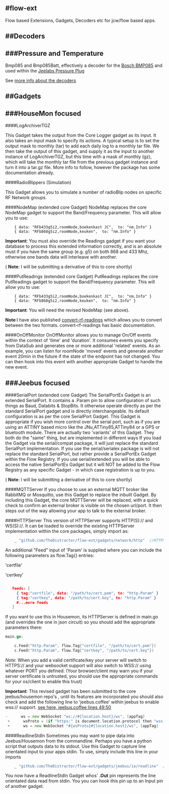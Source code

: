 #flow-ext
---------

Flow based Extensions, Gadgets, Decoders etc for jcw/flow based apps.


##Decoders
----------

###Pressure and Temperature
------------------------

Bmp085 and Bmp085Batt, effectively a decoder for the [Bosch BMP085](http://www.digikey.com/uk/en/ph/bosch/bmp085.html)
and used within the [Jeelabs Pressure Plug](http://jeelabs.net/projects/hardware/wiki/Pressure_Plug)

See [more info about the decoders](https://github.com/TheDistractor/flow-ext/blob/master/decoders/jeelib/bmp085.md)


##Gadgets
---------

###HouseMon focused
-------------------

####LogArchiverTGZ

This Gadget takes the output from the Core Logger gadget as its input. It also takes an input mask to specify its
actions. A typical setup is to set the output mask to monthly (tar) to add each daily log to a monthly tar file.
We then take the output of this gadget, and supply it as the input to another instance of LogArchiverTGZ, but this
time with a mask of monthly (gz), which will take the monthly tar file from the previous gadget instance and turn it
into a tar.gz file. More info to follow, however the package has some documentation already.

####RadioBlippers (Simulation)

This Gadget allows you to simulate a number of radioBlip nodes on specific RF Network groups.

####NodeMap (extended core Gadget)
NodeMap replaces the core NodeMap gadget to support the Band/Frequency parameter. This will allow you to use:

        { data: "RFb433g5i2,roomNode,boekenkast JC",  to: "nm.Info" }
        { data: "RFb868g5i2,roomNode,keuken",  to: "nm.Info" }

**Important**: You must also override the Readings gadget if you want your database to process this extended information
correctly, and is an absolute must if you have the same group (e.g. g5) on both 868 and 433 Mhz, otherwise one bands
data will interleave with another.

( **Note**: I will be submitting a derivative of this to core shortly)

####PutReadings (extended core Gadget)
PutReadings replaces the core PutReadings gadget to support the Band/Frequency parameter. This will allow you to use:

        { data: "RFb433g5i2,roomNode,boekenkast JC",  to: "nm.Info" }
        { data: "RFb868g5i2,roomNode,keuken",  to: "nm.Info" }
**Important**: You will need the revised NodeMap (see above).

**Note**:I have also published [convert-rf-readings](https://github.com/TheDistractor/convert-rf-readings) which allows
you to convert between the two formats. convert-rf-readings has basic documentation.

####OnOffMonitor
OnOffMonitor allows you to manage On/Off events within the context of 'time' and 'duration'. It consumes events you
specify from DataSub and generates one or more additional 'related' events. As an example, you can listen for roomNode
'moved' events and generate another event 20min in the future if the state of the endpoint has not changed.
You can then hook into this event with another appropriate Gadget to handle the new event.


###Jeebus focused
-----------------

####SerialPort (extended core Gadget)
The SerialPortEx Gadget is an extended SerialPort. It contains a .Param pin to allow configuration of such things
as Baud, Databits & StopBits. It otherwise operate directly as per the standard SerialPort gadget and is directly
interchangeable. Its default configuration is as per the core SerialPort Gadget.
This Gadget is appropriate if you wish more control over the serial port, such as if you are using an ATTINY based micro
like the JNu,ATTiny85,ATTiny84 or a GPS or bluetooth module.
There are actually two 'variants' of this Gadget. They both do the "same" thing, but are implemented in different ways
If you load the Gadget via the serial/compat package, it will just replace the standard SerialPort implementation. If
you use the serial/serialex package is will not replace the standard SerialPort, but rather provide a SerialPortEx
Gadget within the Flow Registry. If you use serial/extended you will be able to access the native SerialPortEx Gadget
but it will NOT be added to the Flow Registry as any specific Gadget - in which case registration is up to you.

( **Note**: I will be submitting a derivative of this to core shortly)

####MQTTServer
If you choose to use an external MQTT broker like RabbitMQ or Mosquitto, use this Gadget to replace the inbuilt
Gadget. By including this Gadget, the core MQTTServer will be replaced, with a quick check to confirm an external broker
is visible on the chosen url/port. It then steps out of the way allowing your app to talk to the external broker.

####HTTPServer
This version of HTTPServer supports HTTP(S):// and WS(S)://. It can be loaded to override the existing HTTPServer
implementation within the core packages, simply import as:

```go
	_ "github.com/TheDistractor/flow-ext/gadgets/network/http"  //HTTPServer with https and ws-protocol selection
```

An additional "Feed" input of 'Param' is supplied where you can include the
following parameters as flow.Tag{} entries:

'certfile'

'certkey'

```json

   feeds: [
     { tag:"certfile", data: "/path/to/cert.pem", to: "http.Param" }
     { tag:"certkey", data: "/path/to/cert.key", to: "http.Param" }
     #...more feeds
   ]

```

If you want to use this in Housemon, its HTTPServer is defined in main.go (and overrides the one in json circuit) so you
should add the appropriate parameters there:

```go
main.go:

	c.Feed("http.Param", flow.Tag{"certfile", "/path/to/cert.pem"})
	c.Feed("http.Param", flow.Tag{"certkey", "/path/to/cert.key"})
```

*Note*: When you add a valid certificate/key your server will switch to HTTPS:// and your websocket support will also
switch to WSS:// using whatever PORT you defined.
(Your browser/client may warn you if your server certificate is untrusted, you should use the appropriate commands
for your os/client to enable this trust)

**Important**: This revised gadget has been submitted to the core jeebus/housemon repo's , until its features are incorporated
you should also check and add the following line to 'jeebus.coffee' within jeebus to enable wss:// support.
[see here, jeebus.coffee lines 49:50](https://github.com/TheDistractor/jeebus/commit/7cd3c80eb2fe158ae597c4daa02203ef3471f28e#diff-f4e44c99773d98dee8fb4e934fad59e5R5)

```go
-      ws = new WebSocket "ws://#{location.host}/ws", [appTag]
 +      wsProto = (if "https:" is document.location.protocol then "wss://" else "ws://")
 +      ws = new WebSocket "#{wsProto}#{location.host}/ws", [appTag]
```


####ReadlineStdIn
Sometimes you may want to pipe data into Jeebus/Housemon from the commandline. Perhaps you have a python script that
outputs data to its stdout. Use this Gadget to capture line orientated input to your apps stdin.
To use, simply include this line in your imports

```go
	_ "github.com/TheDistractor/flow-ext/gadgets/jeebus/io/readline"  //ReadlineStdIn
```

You now have a ReadlineStdIn Gadget whos' **.Out** pin represents the line orientated data read from stdin. You you can
hook this pin up to an Input pin of another gadget.








